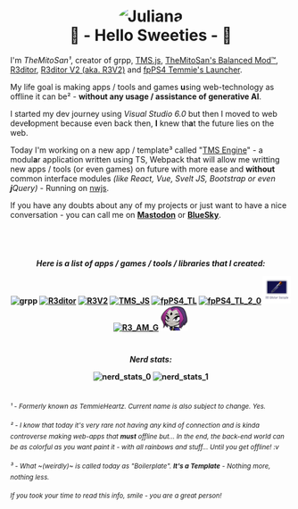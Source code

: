 <h1 align="center">
  <img src="https://avatars.githubusercontent.com/u/32562725?v=4" alt="Juliana" style="border-radius:100%;width:100px;" title="Hi - You can call me Juliana if you wish ;)"><br>
  💜 - Hello Sweeties - 💜
</h1>

I'm *TheMitoSan¹*, creator of grpp, [TMS.js](https://github.com/themitosan/TMS.js), [TheMitoSan's Balanced Mod™](https://www.moddb.com/mods/themitosans-balanced-mod), [R3ditor](https://github.com/themitosan/R3ditor), [R3ditor V2 (aka. R3V2)](https://github.com/themitosan/R3ditor-V2) and [fpPS4 Temmie's Launcher](https://github.com/themitosan/fpPS4-Temmie-s-Launcher).

My life goal is making apps / tools and games **u**sing web-technology as offline it can be² - __without any usage / assistance of generative AI__.

I started my dev journey using *Visual Studio 6.0* but then I moved to web deve**l**opment because even back then, **I** knew th**a**t the future lies on the web.

Today I'm working on a new app / template³ called "[TMS Engine](https://mastodon.social/@julianaheartz/112924182366378673)" - a modul**a**r application written using TS, Webpack that will allow me writting new apps / tools (or even games) on future with more ease and **without** common interface modules *(like React, Vue, Svelt JS, Bootstrap or even **j**Query)* - Running on [nwjs](https://nwjs.io).

If you have any doubts about any of my projects or just want to have a nice conversation - you can call me on **[Mastodon](https://mastodon.social/@julianaheartz)** or **[BlueSky](https://bsky.app/profile/julianaheartz.bsky.social)**.

#

<h4 align="center">

<br>

*Here is a list of apps / games / tools / libraries that I created:*

<img style="width:50px;" alt="grpp" src="https://raw.githubusercontent.com/themitosan/R3ditor/master/App/Img/grpp.png">
<a target="_blank" href="https://github.com/themitosan/R3ditor"><img style="width:50px;" alt="R3ditor" src="https://raw.githubusercontent.com/themitosan/R3ditor/master/App/Img/logo.png"></a>
<a target="_blank" href="https://github.com/themitosan/R3ditor-V2"><img style="width:50px;" alt="R3V2" src="https://github.com/themitosan/R3ditor-V2/blob/main/App/img/logo.png?raw=true"></a>
<a target="_blank" href="https://github.com/themitosan/TMS.js"><img style="width:50px;" alt="TMS_JS" src="https://raw.githubusercontent.com/themitosan/TMS.js/main/tmsjs.png"></a>
<a target="_blank" href="https://github.com/themitosan/fpPS4-Temmie-s-Launcher"><img style="width:50px;" alt="fpPS4_TL" src="https://github.com/themitosan/fpPS4-Temmie-s-Launcher/blob/main/App/img/logo.png?raw=true"></a>
<a target="_blank" href="https://github.com/themitosan/fpPS4-Temmie-s-Launcher/tree/Rewrite-WIP"><img style="width:50px;" alt="fpPS4_TL_2_0" src="https://github.com/themitosan/fpPS4-Temmie-s-Launcher/blob/Rewrite-WIP/App/img/icon.png?raw=true"></a>
<a target="_blank" href="https://github.com/themitosan/r3-water-sample-puzzle"><img style="width:50px;" alt="R3_WS_P" src="https://github.com/themitosan/r3-water-sample-puzzle/raw/main/App/img/icon.png?raw=true"></a>
<a target="_blank" href="https://github.com/themitosan/R3-Auto-Map-Gen"><img style="width:50px;" alt="R3_AM_G" src="https://github.com/themitosan/R3-Auto-Map-Gen/raw/main/App/img/icon.png?raw=true"></a>
<a target="_blank" href="https://github.com/themitosan/TemmieDeck"><img style="width:50px;" alt="TemmieDeck" src="https://github.com/themitosan/TemmieDeck/blob/main/App/img/icon.png?raw=true"></a>

</h4>

#
<h4 align="center">

*Nerd stats:*

<img src="https://github-profile-summary-cards.vercel.app/api/cards/profile-details?username=themitosan&theme=github_dark" alt="nerd_stats_0" />
<img src="https://github-readme-stats.vercel.app/api/?username=themitosan&show_icons=true&hide_border=true&hide_title=true&count_private=true&theme=github_dark" alt="nerd_stats_1" />

</h4>

#
*<sup>¹ - Formerly known as TemmieHeartz. Current name is also subject to change. Yes.</sup>*

*<sup>² - I know that today it's very rare not having any kind of connection and is kinda controverse making web-apps that **must** offline but... In the end, the back-end world can be as colorful as you want paint it - with all rainbows and stuff... Until you get offline! :v</sup>*

*<sup>³ - What ~(weirdly)~ is called today as "Boilerplate". **It's a Template** - Nothing more, nothing less.</sup>*

*<sup>If you took your time to read this info, smile - you are a great person!</sup>*
